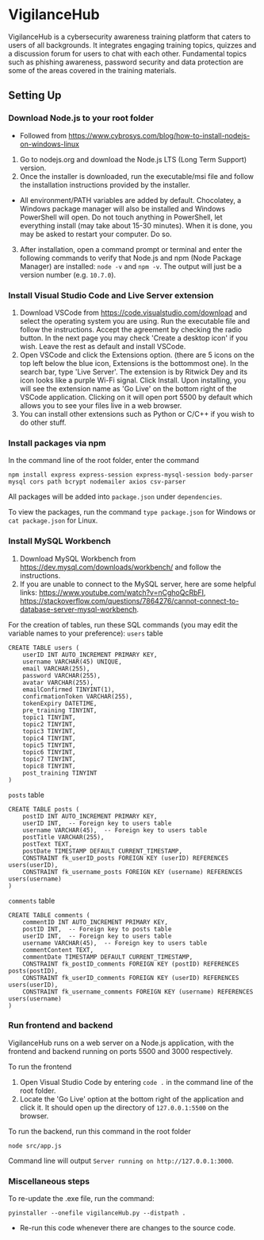 # VigilanceHub
VigilanceHub is a cybersecurity awareness training platform that caters to users of all backgrounds. It integrates engaging training topics, quizzes and a discussion forum for users to chat with each other. Fundamental topics such as phishing awareness, password security and data protection are some of the areas covered in the training materials.

## Setting Up
### Download Node.js to your root folder
* Followed from https://www.cybrosys.com/blog/how-to-install-nodejs-on-windows-linux

1. Go to nodejs.org and download the Node.js LTS (Long Term Support) version.
2. Once the installer is downloaded, run the executable/msi file and follow the installation instructions provided by the installer.

* All environment/PATH variables are added by default. Chocolatey, a Windows package manager will also be installed and Windows PowerShell will open. Do not touch anything in PowerShell, let everything install (may take about 15-30 minutes). When it is done, you may be asked to restart your computer. Do so.

3. After installation, open a command prompt or terminal and enter the following commands to verify that Node.js and npm (Node Package Manager) are installed: ```node -v``` and ```npm -v```. The output will just be a version number (e.g. ```10.7.0```).

### Install Visual Studio Code and Live Server extension
1. Download VSCode from https://code.visualstudio.com/download and select the operating system you are using. Run the executable file and follow the instructions. Accept the agreement by checking the radio button. In the next page you may check 'Create a desktop icon' if you wish. Leave the rest as default and install VSCode.
2. Open VSCode and click the Extensions option. (there are 5 icons on the top left below the blue icon, Extensions is the bottommost one). In the search bar, type 'Live Server'. The extension is by Ritwick Dey and its icon looks like a purple Wi-Fi signal. Click Install. Upon installing, you will see the extension name as 'Go Live' on the bottom right of the VSCode application. Clicking on it will open port 5500 by default which allows you to see your files live in a web browser.
3. You can install other extensions such as Python or C/C++ if you wish to do other stuff.

### Install packages via npm
In the command line of the root folder, enter the command
```
npm install express express-session express-mysql-session body-parser mysql cors path bcrypt nodemailer axios csv-parser
```
All packages will be added into ```package.json``` under ```dependencies```.

To view the packages, run the command ```type package.json``` for Windows or ```cat package.json``` for Linux.

### Install MySQL Workbench
1. Download MySQL Workbench from https://dev.mysql.com/downloads/workbench/ and follow the instructions.
2. If you are unable to connect to the MySQL server, here are some helpful links: https://www.youtube.com/watch?v=nCghoQcRbFI, https://stackoverflow.com/questions/7864276/cannot-connect-to-database-server-mysql-workbench.

For the creation of tables, run these SQL commands (you may edit the variable names to your preference):
```users``` table
```
CREATE TABLE users (
    userID INT AUTO_INCREMENT PRIMARY KEY,
    username VARCHAR(45) UNIQUE,
    email VARCHAR(255),
    password VARCHAR(255),
    avatar VARCHAR(255),
    emailConfirmed TINYINT(1),
    confirmationToken VARCHAR(255),
    tokenExpiry DATETIME,
    pre_training TINYINT,
    topic1 TINYINT,
    topic2 TINYINT,
    topic3 TINYINT,
    topic4 TINYINT,
    topic5 TINYINT,
    topic6 TINYINT,
    topic7 TINYINT,
    topic8 TINYINT,
    post_training TINYINT
)
```
```posts``` table
```
CREATE TABLE posts (
    postID INT AUTO_INCREMENT PRIMARY KEY,
    userID INT,  -- Foreign key to users table
    username VARCHAR(45),  -- Foreign key to users table
    postTitle VARCHAR(255),
    postText TEXT,
    postDate TIMESTAMP DEFAULT CURRENT_TIMESTAMP,
    CONSTRAINT fk_userID_posts FOREIGN KEY (userID) REFERENCES users(userID),
    CONSTRAINT fk_username_posts FOREIGN KEY (username) REFERENCES users(username)
)
```
```comments``` table
```
CREATE TABLE comments (
    commentID INT AUTO_INCREMENT PRIMARY KEY,
    postID INT,  -- Foreign key to posts table
    userID INT,  -- Foreign key to users table
    username VARCHAR(45),  -- Foreign key to users table
    commentContent TEXT,
    commentDate TIMESTAMP DEFAULT CURRENT_TIMESTAMP,
    CONSTRAINT fk_postID_comments FOREIGN KEY (postID) REFERENCES posts(postID),
    CONSTRAINT fk_userID_comments FOREIGN KEY (userID) REFERENCES users(userID),
    CONSTRAINT fk_username_comments FOREIGN KEY (username) REFERENCES users(username)
)
```

### Run frontend and backend
VigilanceHub runs on a web server on a Node.js application, with the frontend and backend running on ports 5500 and 3000 respectively.

To run the frontend
1. Open Visual Studio Code by entering ```code .``` in the command line of the root folder.
2. Locate the 'Go Live' option at the bottom right of the application and click it. It should open up the directory of ```127.0.0.1:5500``` on the browser.

To run the backend, run this command in the root folder
```
node src/app.js
```
Command line will output ```Server running on http://127.0.0.1:3000```.

### Miscellaneous steps
To re-update the .exe file, run the command:
```
pyinstaller --onefile vigilanceHub.py --distpath .
```
* Re-run this code whenever there are changes to the source code.
